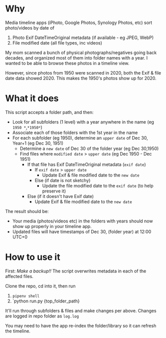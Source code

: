 # Why

Media timeline apps (iPhoto, Google Photos, Synology Photos, etc) sort photo/videos by date of
1. Photo Exif DateTimeOriginal metadata (if available - eg JPEG, WebP)
1. File modified date (all file types, inc videos)

My mom scanned a bunch of physical photographs/negatives going back decades, and organized most of them into folder names with a year. I wanted to be able to browse these photos in a timeline view.

However, since photos from 1950 were scanned in 2020, both the Exif & file date data showed 2020. This makes the 1950's photos show up for 2020.

# What it does
This script accepts a folder path, and then:
- Look for all subfolders (1 level) with a year anywhere in the name (eg `1950 *`,`*1950*`)
- Associate each of those folders with the 1st year in the name
- For each subfolder (eg 1950), determine an `upper date` of Dec 30, Year+1 (eg Dec 30, 1951)
  - Determine a `new date` of Dec 30 of the folder year (eg Dec 30,1950)
  - Find files where `modified date` > `upper date` (eg Dec 1950 - Dec 1951)
    - If that file has Exif DateTimeOriginal metadata (`exif date`)
      - If `exif date` > `upper date` 
        - Update Exif & file modified date to the `new date`
      - Else (if date is not sketchy)
        - Update the file modified date to the `exif date` (to help preserve it)
    - Else (if it doesn't have Exif date)
      - Update Exif & file modified date to the `new date`

The result should be: 
- Your media (photos/videos etc) in the folders with years should now show up properly in your timeline app.
- Updated files will have timestamps of Dec 30, (folder year) at 12:00 UTC+0

# How to use it

First: *Make a backup!!* The script overwrites metadata in each of the affected files.

Clone the repo, cd into it, then run
1. `pipenv shell`
2. `python run.py {top_folder_path}

It'll run through subfolders & files and make changes per above.
Changes are logged in repo folder as `log.log`

You may need to have the app re-index the folder/library so it can refresh the timeline.